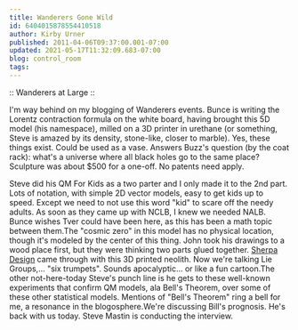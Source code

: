 ```yaml
---
title: Wanderers Gone Wild
id: 6404015878554410518
author: Kirby Urner
published: 2011-04-06T09:37:00.001-07:00
updated: 2021-05-17T11:32:09.683-07:00
blog: control_room
tags: 
---
```


[](https://www.flickr.com/photos/kirbyurner/albums/72157626444177430)

:: Wanderers at Large ::

I'm way behind on my blogging of Wanderers events.  Bunce is writing the Lorentz contraction formula on the white board, having brought this 5D model (his namespace), milled on a 3D printer in urethane (or something, Steve is amazed by its density, stone-like, closer to marble).  Yes, these things exist.  Could be used as a vase.  Answers Buzz's question (by the coat rack):  what's a universe where all black holes go to the same place?  Sculpture was about $500 for a one-off.  No patents need apply.

Steve did his QM For Kids as a two parter and I only made it to the 2nd part.  Lots of  notation, with simple 2D vector models, easy to get kids up to speed.  Except we need to not use this word "kid" to scare off the needy adults.  As soon as they came up with NCLB, I knew we needed NALB.  Bunce wishes Tver could have been here, as this has been a math topic between them.The "cosmic zero" in this model has no physical location, though it's modeled by the center of this thing.  John took his drawings to a wood place first, but they were thinking two parts glued together.  [Sherpa Design](http://www.sherpa-design.com/3dprinting.aspx) came through with this 3D printed neolith.  Now we're talking Lie Groups,... "six trumpets".  Sounds apocalyptic... or like a fun cartoon.The other not-here-today Steve's punch line is he gets to these well-known experiments that confirm QM models, ala Bell's Theorem, over some of these other statistical models.  Mentions of "Bell's Theorem" ring a bell for me, a resonance in the blogosphere.We're discussing Bill's prognosis.  He's back with us today.  Steve Mastin is conducting the interview.